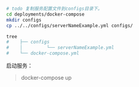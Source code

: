 ```bash
# todo 复制服务配置文件到configs目录下。
cd deployments/docker-compose
mkdir configs
cp ../../configs/serverNameExample.yml configs/

tree
#    ├── configs
#    │         └── serverNameExample.yml
#    └── docker-compose.yml
```

启动服务：

> docker-compose up

